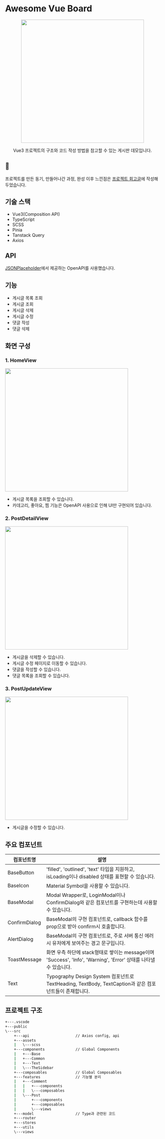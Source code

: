 # Awesome Vue Board

<p align="center"><img src="https://github.com/lucaseunchae/awesome-vue-board/assets/123533586/72960c17-260d-4b2f-8934-3fc973b8d15f" width="400px"></p>
<p align="center">Vue3 프로젝트의 구조와 코드 작성 방법을 참고할 수 있는 게시판 데모입니다.</p>

## 🚩

프로젝트를 만든 동기, 만들어나간 과정, 완성 이후 느낀점은 <a href="https://plump-course-51b.notion.site/Awesome-Vue-Board-41123fdaffd44546b86e2ccfb3fb3ecb?pvs=4" target="_blank">프로젝트 회고글</a>에 작성해 두었습니다.

## 기술 스택

- Vue3(Composition API)
- TypeScript
- SCSS
- Pinia
- Tanstack Query
- Axios

## API

<a href="https://jsonplaceholder.typicode.com/" target="_blank">JSONPlaceholder</a>에서 제공하는 OpenAPI를 사용했습니다.

## 기능

- 게시글 목록 조회
- 게시글 조회
- 게시글 삭제
- 게시글 수정
- 댓글 작성
- 댓글 삭제

## 화면 구성

### 1. HomeView

<img src="https://github.com/lucaseunchae/awesome-vue-board/assets/123533586/72960c17-260d-4b2f-8934-3fc973b8d15f" width="400px">

- 게시글 목록을 조회할 수 있습니다.
- 카데고리, 좋아요, 찜 기능은 OpenAPI 사용으로 인해 UI만 구현되어 있습니다.

### 2. PostDetailView

<img src="https://github.com/lucaseunchae/awesome-vue-board/assets/123533586/2cf1d967-8de4-451f-8709-7a77c74bca9b" width="400px">

- 게시글을 삭제할 수 있습니다.
- 게시글 수정 페이지로 이동할 수 있습니다.
- 댓글을 작성할 수 있습니다.
- 댓글 목록을 조회할 수 있습니다.

### 3. PostUpdateView

<img src="https://github.com/lucaseunchae/awesome-vue-board/assets/123533586/a3fa9f7c-0891-4431-9b9c-d531fe3ffb7b" width="400px">

- 게시글을 수정할 수 있습니다.

## 주요 컴포넌트

| 컴포넌트명    | 설명                                                                                                              |
| ------------- | ---------------------------------------------------------------------------------------------------------------- |
| BaseButton    | 'filled', 'outlined', 'text' 타입을 지원하고, isLoading이나 disabled 상태를 표현할 수 있습니다.                      |
| BaseIcon      | Material Symbol을 사용할 수 있습니다.                                                                              |
| BaseModal     | Modal Wrapper로, LoginModal이나 ConfirmDialog와 같은 컴포넌트를 구현하는데 사용할 수 있습니다.                        |
| ConfirmDialog | BaseModal의 구현 컴포넌트로, callback 함수를 prop으로 받아 confirm시 호출합니다.                                      |
| AlertDialog   | BaseModal의 구현 컴포넌트로, 주로 서버 통신 에러시 유저에게 보여주는 경고 문구입니다.                                   |
| ToastMessage  | 화면 우측 하단에 stack형태로 쌓이는 message이며 'Success', 'Info', 'Warning', 'Error' 상태를 나타낼 수 있습니다.       |
| Text          | Typography Design System 컴포넌트로 TextHeading, TextBody, TextCaption과 같은 컴포넌트들이 존재합니다.                |

## 프로젝트 구조

```bash
+---.vscode
+---public
\---src
    +---api                     // Axios config, api 
    +---assets
    |   \---scss
    +---components              // Global Components
    |   +---Base                               
    |   +---Common              
    |   +---Text                
    |   \---TheSidebar
    +---composables             // Global Composables
    +---features                // 기능별 분리
    |   +---Comment
    |   |   +---components
    |   |   \---composables
    |   \---Post
    |       +---components
    |       +---composables
    |       \---views
    +---model                   // Type과 관련된 코드
    +---router
    +---stores
    +---utils
    \---views
```
